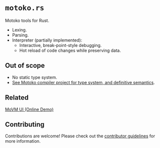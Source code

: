 # `motoko.rs`

Motoko tools for Rust.

- Lexing.
- Parsing.
- Interpreter (partially implemented):
  - Interactive, break-point-style debugging.
  - Hot reload of code changes while preserving data.

## Out of scope

 - No static type system. 
 - [See Motoko compiler project for type system, and definitive semantics](https://github.com/dfinity/motoko).

## Related

[MoVM UI (Online Demo)](https://mo-vm.netlify.app/)

## Contributing

Contributions are welcome! Please check out the [contributor guidelines](https://github.com/dfinity/motoko.rs/blob/main/.github/CONTRIBUTING.md) for more information.
